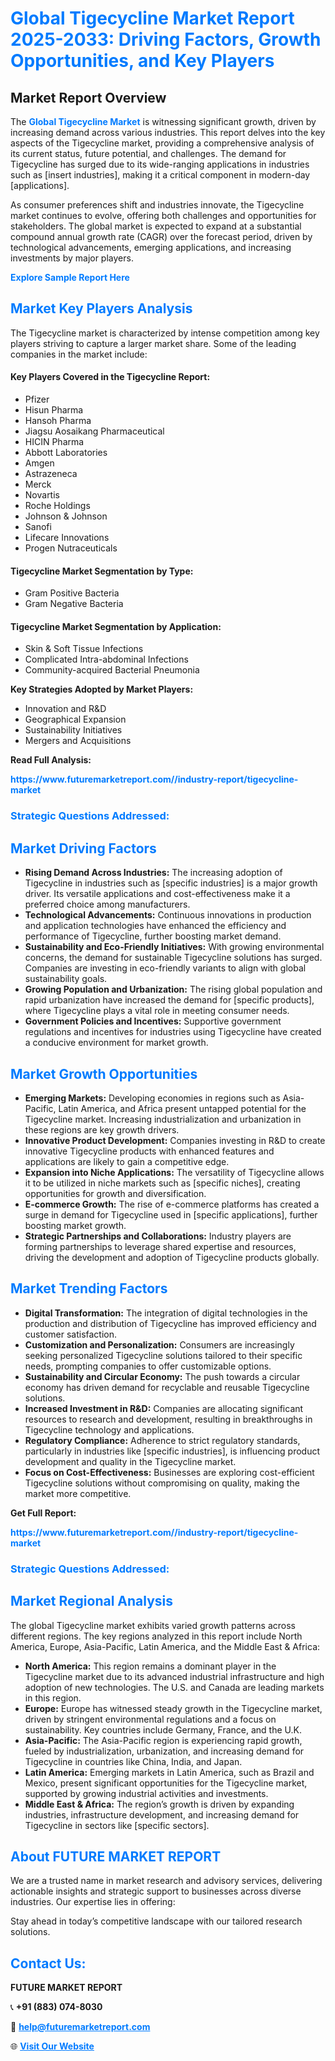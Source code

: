 <h1 style="color: #007BFF;">Global Tigecycline Market Report 2025-2033: Driving Factors, Growth Opportunities, and Key Players</h1>

<section id="overview">
<h2>Market Report Overview</h2>
<p>The <a href="https://www.futuremarketreport.com//industry-report/tigecycline-market" style="color: #007BFF; text-decoration: none;"><strong>Global Tigecycline Market</strong></a> is witnessing significant growth, driven by increasing demand across various industries. This report delves into the key aspects of the Tigecycline market, providing a comprehensive analysis of its current status, future potential, and challenges. The demand for Tigecycline has surged due to its wide-ranging applications in industries such as [insert industries], making it a critical component in modern-day [applications].</p>
<p>As consumer preferences shift and industries innovate, the Tigecycline market continues to evolve, offering both challenges and opportunities for stakeholders. The global market is expected to expand at a substantial compound annual growth rate (CAGR) over the forecast period, driven by technological advancements, emerging applications, and increasing investments by major players.</p>
</section>

<section id="overview">
<p><a href="https://www.futuremarketreport.com//request-sample/reportId=88027" style="color: #007BFF; text-decoration: none;"><strong>Explore Sample Report Here</strong></a></p>
</section>

<section id="key-players">
<h2 style="color: #007BFF;">Market Key Players Analysis</h2>
<p>The Tigecycline market is characterized by intense competition among key players striving to capture a larger market share. Some of the leading companies in the market include:</p>
<h4>Key Players Covered in the Tigecycline Report:</h4>
<ul><li>Pfizer</li><li>Hisun Pharma</li><li>Hansoh Pharma</li><li>Jiagsu Aosaikang Pharmaceutical</li><li>HICIN Pharma</li><li>Abbott Laboratories</li><li>Amgen</li><li>Astrazeneca</li><li>Merck</li><li>Novartis</li><li>Roche Holdings</li><li>Johnson &amp; Johnson</li><li>Sanofi</li><li>Lifecare Innovations</li><li>Progen Nutraceuticals</li></ul>
<h4>Tigecycline Market Segmentation by Type:</h4>
<ul><li>Gram Positive Bacteria</li><li>Gram Negative Bacteria</li></ul>

<h4>Tigecycline Market Segmentation by Application:</h4>
<ul><li>Skin &amp; Soft Tissue Infections</li><li>Complicated Intra-abdominal Infections</li><li>Community-acquired Bacterial Pneumonia</li></ul>
<p><strong>Key Strategies Adopted by Market Players:</strong></p>
<ul>
<li>Innovation and R&D</li>
<li>Geographical Expansion</li>
<li>Sustainability Initiatives</li>
<li>Mergers and Acquisitions</li>
</ul>
</section>

<section>
<p><strong>Read Full Analysis: </strong></p><a href="https://www.futuremarketreport.com//industry-report/tigecycline-market" style="color: #007BFF; text-decoration: none;"><strong>https://www.futuremarketreport.com//industry-report/tigecycline-market</strong></a>
<h3 style="color: #007BFF;">Strategic Questions Addressed:</h3>
</section>

<section id="driving-factors">
<h2 style="color: #007BFF;">Market Driving Factors</h2>
<ul>
<li><strong>Rising Demand Across Industries:</strong> The increasing adoption of Tigecycline in industries such as [specific industries] is a major growth driver. Its versatile applications and cost-effectiveness make it a preferred choice among manufacturers.</li>
<li><strong>Technological Advancements:</strong> Continuous innovations in production and application technologies have enhanced the efficiency and performance of Tigecycline, further boosting market demand.</li>
<li><strong>Sustainability and Eco-Friendly Initiatives:</strong> With growing environmental concerns, the demand for sustainable Tigecycline solutions has surged. Companies are investing in eco-friendly variants to align with global sustainability goals.</li>
<li><strong>Growing Population and Urbanization:</strong> The rising global population and rapid urbanization have increased the demand for [specific products], where Tigecycline plays a vital role in meeting consumer needs.</li>
<li><strong>Government Policies and Incentives:</strong> Supportive government regulations and incentives for industries using Tigecycline have created a conducive environment for market growth.</li>
</ul>
</section>

<section id="growth-opportunities">
<h2 style="color: #007BFF;">Market Growth Opportunities</h2>
<ul>
<li><strong>Emerging Markets:</strong> Developing economies in regions such as Asia-Pacific, Latin America, and Africa present untapped potential for the Tigecycline market. Increasing industrialization and urbanization in these regions are key growth drivers.</li>
<li><strong>Innovative Product Development:</strong> Companies investing in R&D to create innovative Tigecycline products with enhanced features and applications are likely to gain a competitive edge.</li>
<li><strong>Expansion into Niche Applications:</strong> The versatility of Tigecycline allows it to be utilized in niche markets such as [specific niches], creating opportunities for growth and diversification.</li>
<li><strong>E-commerce Growth:</strong> The rise of e-commerce platforms has created a surge in demand for Tigecycline used in [specific applications], further boosting market growth.</li>
<li><strong>Strategic Partnerships and Collaborations:</strong> Industry players are forming partnerships to leverage shared expertise and resources, driving the development and adoption of Tigecycline products globally.</li>
</ul>
</section>

<section id="trending-factors">
<h2 style="color: #007BFF;">Market Trending Factors</h2>
<ul>
<li><strong>Digital Transformation:</strong> The integration of digital technologies in the production and distribution of Tigecycline has improved efficiency and customer satisfaction.</li>
<li><strong>Customization and Personalization:</strong> Consumers are increasingly seeking personalized Tigecycline solutions tailored to their specific needs, prompting companies to offer customizable options.</li>
<li><strong>Sustainability and Circular Economy:</strong> The push towards a circular economy has driven demand for recyclable and reusable Tigecycline solutions.</li>
<li><strong>Increased Investment in R&D:</strong> Companies are allocating significant resources to research and development, resulting in breakthroughs in Tigecycline technology and applications.</li>
<li><strong>Regulatory Compliance:</strong> Adherence to strict regulatory standards, particularly in industries like [specific industries], is influencing product development and quality in the Tigecycline market.</li>
<li><strong>Focus on Cost-Effectiveness:</strong> Businesses are exploring cost-efficient Tigecycline solutions without compromising on quality, making the market more competitive.</li>
</ul>
</section>

<section>
<p><strong>Get Full Report: </strong></p><a href="https://www.futuremarketreport.com//industry-report/tigecycline-market" style="color: #007BFF; text-decoration: none;"><strong>https://www.futuremarketreport.com//industry-report/tigecycline-market</strong></a>
<h3 style="color: #007BFF;">Strategic Questions Addressed:</h3>
</section>


<section id="regional-analysis">
<h2 style="color: #007BFF;">Market Regional Analysis</h2>
<p>The global Tigecycline market exhibits varied growth patterns across different regions. The key regions analyzed in this report include North America, Europe, Asia-Pacific, Latin America, and the Middle East & Africa:</p>
<ul>
<li><strong>North America:</strong> This region remains a dominant player in the Tigecycline market due to its advanced industrial infrastructure and high adoption of new technologies. The U.S. and Canada are leading markets in this region.</li>
<li><strong>Europe:</strong> Europe has witnessed steady growth in the Tigecycline market, driven by stringent environmental regulations and a focus on sustainability. Key countries include Germany, France, and the U.K.</li>
<li><strong>Asia-Pacific:</strong> The Asia-Pacific region is experiencing rapid growth, fueled by industrialization, urbanization, and increasing demand for Tigecycline in countries like China, India, and Japan.</li>
<li><strong>Latin America:</strong> Emerging markets in Latin America, such as Brazil and Mexico, present significant opportunities for the Tigecycline market, supported by growing industrial activities and investments.</li>
<li><strong>Middle East & Africa:</strong> The region’s growth is driven by expanding industries, infrastructure development, and increasing demand for Tigecycline in sectors like [specific sectors].</li>
</ul>
</section>

<footer>
<h2 style="color: #007BFF;">About FUTURE MARKET REPORT</h2>
<p>We are a trusted name in market research and advisory services, delivering actionable insights and strategic support to businesses across diverse industries. Our expertise lies in offering:</p>

<p>Stay ahead in today’s competitive landscape with our tailored research solutions.</p>

<h2 style="color: #007BFF;">Contact Us:</h2>
<p><strong>FUTURE MARKET REPORT</strong></p>
<p>📞 <strong>+91 (883) 074-8030</strong></p>
<p>📧 <strong><a href="mailto:help@futuremarketreport.com" style="color: #007BFF;">help@futuremarketreport.com</a></strong></p>
<p>🌐 <strong><a href="https://www.futuremarketreport.com/" style="color: #007BFF;">Visit Our Website</a></strong></p>
</footer>